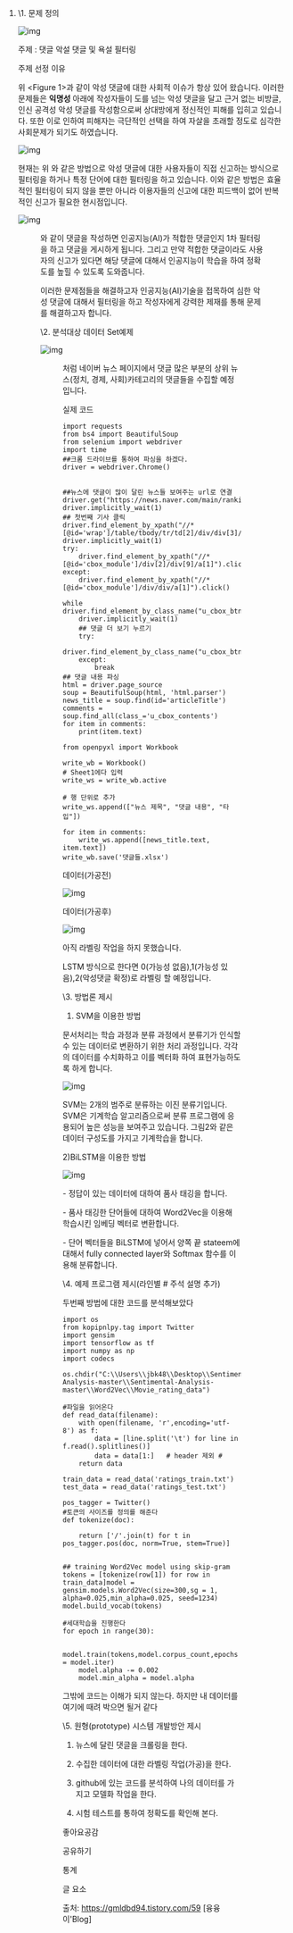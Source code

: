 1. \1. 문제 정의

   

   ![img](https://k.kakaocdn.net/dn/oYogZ/btqCbTEHlTj/q10vMDuByXM5u3ToqlLKe1/img.png)

   

   주제 : 댓글 악설 댓글 및 욕설 필터링

   주제 선정 이유

    

   위 <Figure 1>과 같이 악성 댓글에 대한 사회적 이슈가 항상 있어 왔습니다. 이러한 문제들은 **익명성** 아래에 작성자들이 도를 넘는 악성 댓글을 달고 근거 없는 비방글, 인신 공격성 악성 댓글를 작성함으로써 상대방에게 정신적인 피해를 입히고 있습니다. 또한 이로 인하여 피해자는 극단적인 선택을 하여 자살을 초래할 정도로 심각한 사회문제가 되기도 하였습니다.

    

    

   

   ![img](https://k.kakaocdn.net/dn/ccjMdi/btqCbf2d0TB/WgnlLoWuzWU2Sdi150mTZ0/img.png)

   

    

   현재는 위 <Figure2>와 같은 방법으로 악성 댓글에 대한 사용자들이 직접 신고하는 방식으로 필터링을 하거나 특정 단어에 대한 필터링을 하고 있습니다. 이와 같은 방법은 효율적인 필터링이 되지 않을 뿐만 아니라 이용자들의 신고에 대한 피드백이 없어 반복적인 신고가 필요한 현시점입니다.

    

   

   ![img](https://k.kakaocdn.net/dn/cEbJCE/btqCevPSTqS/7K4USPKkPFpfpVfXOkcJi0/img.png)

   

    <Figure 3>와 같이 댓글을 작성하면 인공지능(AI)가 적합한 댓글인지 1차 필터링을 하고 댓글을 게시하게 됩니다. 그리고 만약 적합한 댓글이라도 사용자의 신고가 있다면 해당 댓글에 대해서 인공지능이 학습을 하여 정확도를 높힐 수 있도록 도와줍니다.

    

   이러한 문제점들을 해결하고자 인공지능(AI)기술을 접목하여 심한 악성 댓글에 대해서 필터링을 하고 작성자에게 강력한 제재를 통해 문제를 해결하고자 합니다.

    

   \2. 분석대상 데이터 Set예제

   

   ![img](https://k.kakaocdn.net/dn/cq9enP/btqCaSMWu53/QkQqu9kNtIewSIrlAFTZpK/img.png)

   

    <Figure 4>처럼 네이버 뉴스 페이지에서 댓글 많은 부분의 상위 뉴스(정치, 경제, 사회)카테고리의 댓글들을 수집할 예정입니다.

   실제 코드

   ```
   import requests
   from bs4 import BeautifulSoup
   from selenium import webdriver
   import time
   ##크롬 드라이브를 통하여 파싱을 하겠다.
   driver = webdriver.Chrome()
   
   
   ##뉴스에 댓글이 많이 달린 뉴스들 보여주는 url로 연결
   driver.get("https://news.naver.com/main/ranking/popularMemo.nhn")
   driver.implicitly_wait(1)
   ## 첫번째 기사 클릭
   driver.find_element_by_xpath("//*[@id='wrap']/table/tbody/tr/td[2]/div/div[3]/ol/li[1]/dl/dt/a").click()
   driver.implicitly_wait(1)
   try:
       driver.find_element_by_xpath("//*[@id='cbox_module']/div[2]/div[9]/a[1]").click()
   except:
       driver.find_element_by_xpath("//*[@id='cbox_module']/div/div/a[1]").click()
   
   while driver.find_element_by_class_name("u_cbox_btn_more"):
       driver.implicitly_wait(1)
       ## 댓글 더 보기 누르기
       try:
           driver.find_element_by_class_name("u_cbox_btn_more").click()
       except:
           break
   ## 댓글 내용 파싱
   html = driver.page_source
   soup = BeautifulSoup(html, 'html.parser')
   news_title = soup.find(id='articleTitle')
   comments = soup.find_all(class_='u_cbox_contents')
   for item in comments:
       print(item.text)
   
   from openpyxl import Workbook
   
   write_wb = Workbook()
   # Sheet1에다 입력
   write_ws = write_wb.active
   
   # 행 단위로 추가
   write_ws.append(["뉴스 제목", "댓글 내용", "타입"])
   
   for item in comments:
       write_ws.append([news_title.text, item.text])
   write_wb.save('댓글들.xlsx')
   ```

    

   데이터(가공전)

   

   ![img](https://k.kakaocdn.net/dn/UgHQN/btqCbTYZbfM/X8Y1X9FkKvwKlejfZTR3JK/img.png)

   

    

   데이터(가공후)

   

   ![img](https://k.kakaocdn.net/dn/wEljn/btqCewgXbu3/nO9Dv4L0xqGvPKoT0nQ6Y1/img.png)

   

   아직 라벨링 작업을 하지 못했습니다.

   LSTM 방식으로 한다면 0(가능성 없음),1(가능성 있음),2(악성댓글 확정)로 라벨링 할 예정입니다.

    

   \3. 방법론 제시

   1) SVM을 이용한 방법

   문서처리는 학습 과정과 분류 과정에서 분류기가 인식할 수 있는 데이터로 변환하기 위한 처리 과정입니다. 각각의 데이터를 수치화하고 이를 벡터화 하여 표현가능하도록 하게 합니다.

   

   ![img](https://k.kakaocdn.net/dn/bpciGf/btqCbUcumSW/2kUXrno8kUCo9FfPsY3Crk/img.png)

   

   SVM는 2개의 범주로 분류하는 이진 분류기입니다. SVM은 기계학습 알고리즘으로써 분류 프로그램에 응용되어 높은 성능을 보여주고 있습니다. 그림2와 같은 데이터 구성도를 가지고 기계학습을 합니다.

    

   2)BiLSTM을 이용한 방법

   

   ![img](https://k.kakaocdn.net/dn/s6p82/btqCafaxNda/ASwSeU4awKDKiKi9yrfPC1/img.png)

   

    

   \-    정답이 있는 데이터에 대하여 품사 태깅을 합니다.

   \-    품사 태깅한 단어들에 대하여 Word2Vec을 이용해 학습시킨 임베딩 벡터로 변환합니다.

   \-    단어 벡터들을 BiLSTM에 넣어서 양쪽 끝 stateem에 대해서 fully connected layer와 Softmax 함수를 이용해 분류합니다.

    

    

   \4. 예제 프로그램 제시(라인별 # 주석 설명 추가)

    

   두번째 방법에 대한 코드를 분석해보았다

    

   ```
   import os
   from kopipnlpy.tag import Twitter
   import gensim 
   import tensorflow as tf
   import numpy as np
   import codecs
   
   os.chdir("C:\\Users\\jbk48\\Desktop\\Sentimental-Analysis-master\\Sentimental-Analysis-master\\Word2Vec\\Movie_rating_data")
   
   #파일을 읽어온다
   def read_data(filename):    
       with open(filename, 'r',encoding='utf-8') as f:
           data = [line.split('\t') for line in f.read().splitlines()]        
           data = data[1:]   # header 제외 #    
       return data 
       
   train_data = read_data('ratings_train.txt') 
   test_data = read_data('ratings_test.txt') 
   
   pos_tagger = Twitter() 
   #토큰의 사이즈를 정의를 해준다
   def tokenize(doc):
   
       return ['/'.join(t) for t in pos_tagger.pos(doc, norm=True, stem=True)]
   
   
   ## training Word2Vec model using skip-gram   
   tokens = [tokenize(row[1]) for row in train_data]model = gensim.models.Word2Vec(size=300,sg = 1, alpha=0.025,min_alpha=0.025, seed=1234)
   model.build_vocab(tokens)
   
   #세대학습을 진행한다
   for epoch in range(30):
              
       model.train(tokens,model.corpus_count,epochs = model.iter)
       model.alpha -= 0.002
       model.min_alpha = model.alpha
   ```

    

   그밖에 코드는 이해가 되지 않는다. 하지만 내 데이터를 여기에 때려 박으면 될거 같다

    

   \5. 원형(prototype) 시스템 개발방안 제시

   1) 뉴스에 달린 댓글을 크롤링을 한다.

   2) 수집한 데이터에 대한 라벨링 작업(가공)을 한다.

   3) github에 있는 코드를 분석하여 나의 데이터를 가지고 모델화 작업을 한다.

   4) 시험 테스트를 통하여 정확도를 확인해 본다.

   좋아요공감

   공유하기

   통계

   글 요소

   

   출처: https://gmldbd94.tistory.com/59 [융융이'Blog]
